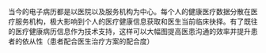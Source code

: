 当今的电子病历都是以医院以及服务机构为中心。每个人的健康医疗数据分散在医疗服务机构，极大影响到个人的医疗健康信息获取和医生当前临床抉择。有了既往的医疗健康病历信息作为技术支持，这样可以大幅图提高医患沟通的效率并提升患者的依从性（患者配合医生治疗方案的配合度）



